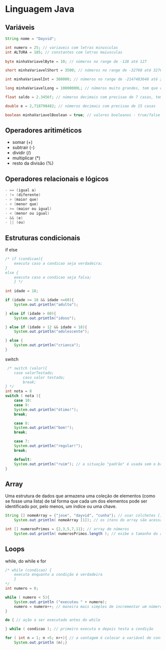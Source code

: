 # Linguagem Java

## Variáveis

~~~ java
String nome = "Dayvid";

int numero = 25; // variaveis com letras minusculas
int ALTURA = 185; // constantes com letras maiusculas 
 
byte minhaVariavelByte = 10; // números no range de -128 até 127

short minhaVariavelShort = 3500; // números no range de -32768 até 32767

int minhaVariavelInt = 380000; // números no range de -2147483648 até 2147483647

long minhaVariavelLong = 10000000L; // números muito grandes, tem que colocar o "L" no final

float saldo = 2.3456f; // números decimais com precisao de 7 casas, tem que colocar o "f" no final

double e = 2,718798482; // números decimais com precisao de 15 casas

boolean minhaVariavelBoolean = true; // valores booleanos - true/false
~~~

## Operadores aritiméticos 

- somar (+)
- subtrair (-)
- dividir (/)
- multiplicar (*)
- resto da divisão (%)

## Operadores relacionais e lógicos
~~~~ java 
- == (igual a) 
- != (diferente)
- > (maior que)
- < (menor que)
- >= (maior ou igual)
- < (menor ou igual)
- && (e)
- || (ou)
~~~~
## Estruturas condicionais
if else
~~~~ java
/* if (condicao){
    executa caso a condicao seja verdadeira;
} 
else {
    executa caso a condicao seja falsa;
    } */
 
int idade = 18;

if (idade >= 18 && idade <=60){
    System.out.println("adulto");

} else if (idade > 60){
    System.out.println("idoso");

} else if (idade > 12 && idade < 18){
    System.out.println("adolescente");

} else {
    System.out.println("crianca");
}
~~~~
switch
~~~~ java 
 /* switch (valor){
    case valorTestado;
        caso valor testado;
        break;
} */
int nota = 8
switch ( nota ){
    case 10: 
    case 9:    
    System.out.println("ótimo!");
    break;

    case 8: 
    System.out.println("bom!");
    break;

    case 7: 
    System.out.println("regular!");
    break;

    default: 
    System.out.println("ruim"); // a situação "padrão" é usada sem o break
}
~~~~

## Array

 Uma estrutura de dados que armazena uma coleção de elementos (como se fosse uma lista) de tal forma que cada um dos elementos pode ser identificado por, pelo menos, um índice ou uma chave.

~~~~ java
String [] nomeArray = {"jose", "dayvid", "cunha"}; // usar colchetes [] para definir, chaves {} para agrupar e separar por vírgula
    System.out.println( nomeArray [1]); // os itens do array são acessados por indices {0,1,2}

int [] numerosPrimos = {2,3,5,7,11}; // array de números
    System.out.println( numerosPrimos.length ); // exibe o tamanho do array
~~~~
## Loops
while, do while e for
~~~~ java
/* while (condicao) {
    executa enquanto a condição é verdadeira
    }
*/
int numero = 0;

while ( numero < 5){
    System.out.println ("executou " + numero);
    numero = numero++; // maneira mais simples de incrementar um número
}

do { // ação a ser executado antes do while

} while ( condicao ); // primeiro executa e depois testa a condição

for ( int n = 1; n <5; n++){ // a vantagem é colocar a variável de controle dentro da estrutura
    System.out.println (n);}
